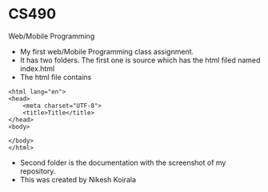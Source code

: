 # CS490
Web/Mobile Programming
- My first web/Mobile Programming class assignment.
- It has two folders. The first one is source which has the html filed named index.html
- The html file contains

```<!DOCTYPE html>
<html lang="en">
<head>
    <meta charset="UTF-8">
    <title>Title</title>
</head>
<body>

</body>
</html>
```
- Second folder is the documentation with the screenshot of my repository.
- This was created by Nikesh Koirala
